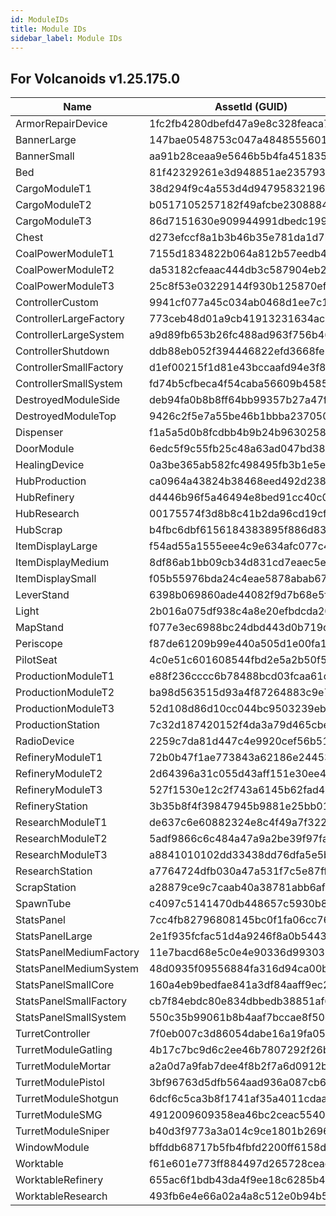 ```yaml
---
id: ModuleIDs
title: Module IDs
sidebar_label: Module IDs
---
```


For Volcanoids v1.25.175.0
---

Name | AssetId (GUID)
--- | ---
ArmorRepairDevice | 1fc2fb4280dbefd47a9e8c328feaca7c
BannerLarge | 147bae0548753c047a4848555601fe5f
BannerSmall | aa91b28ceaa9e5646b5b4fa451835124
Bed | 81f42329261e3d948851ae235793ad10
CargoModuleT1 | 38d294f9c4a553d4d947958321966f91
CargoModuleT2 | b0517105257182f49afcbe23088845de
CargoModuleT3 | 86d7151630e909944991dbedc1998497
Chest | d273efccf8a1b3b46b35e781da1d7b1e
CoalPowerModuleT1 | 7155d1834822b064a812b57eedb4fcac
CoalPowerModuleT2 | da53182cfeaac444db3c587904eb292f
CoalPowerModuleT3 | 25c8f53e03229144f930b125870ef18e
ControllerCustom | 9941cf077a45c034ab0468d1ee7c1442
ControllerLargeFactory | 773ceb48d01a9cb41913231634ac4ab8
ControllerLargeSystem | a9d89fb653b26fc488ad963f756b467b
ControllerShutdown | ddb88eb052f394446822efd3668fe541
ControllerSmallFactory | d1ef00215f1d81e43bccaafd94e3f874
ControllerSmallSystem | fd74b5cfbeca4f54caba56609b4585cd
DestroyedModuleSide | deb94fa0b8b8ff64bb99357b27a47ffd
DestroyedModuleTop | 9426c2f5e7a55be46b1bbba237050e20
Dispenser | f1a5a5d0b8fcdbb4b9b24b9630258a67
DoorModule | 6edc5f9c55fb25c48a63ad047bd38b32
HealingDevice | 0a3be365ab582fc498495fb3b1e5e460
HubProduction | ca0964a43824b38468eed492d2385ec4
HubRefinery | d4446b96f5a46494e8bed91cc40c06b7
HubResearch | 00175574f3d8b8c41b2da96cd19cfc40
HubScrap | b4fbc6dbf6156184383895f886d838bd
ItemDisplayLarge | f54ad55a1555eee4c9e634afc077c4bb
ItemDisplayMedium | 8df86ab1bb09cb34d831cd7eaec5e6dd
ItemDisplaySmall | f05b55976bda24c4eae5878abab676d9
LeverStand | 6398b069860ade44082f9d7b68e5ffb2
Light | 2b016a075df938c4a8e20efbdcda209c
MapStand | f077e3ec6988bc24dbd443d0b719d792
Periscope | f87de61209b99e440a505d1e00fa1099
PilotSeat | 4c0e51c601608544fbd2e5a2b50f5bcc
ProductionModuleT1 | e88f236cccc6b78488bcd03fcaa61d16
ProductionModuleT2 | ba98d563515d93a4f87264883c9e7507
ProductionModuleT3 | 52d108d86d10cc044bc9503239eba930
ProductionStation | 7c32d187420152f4da3a79d465cbe87a
RadioDevice | 2259c7da81d447c4e9920cef56b51a81
RefineryModuleT1 | 72b0b47f1ae773843a62186e24453fb6
RefineryModuleT2 | 2d64396a31c055d43aff151e30ee4cb6
RefineryModuleT3 | 527f1530e12c2f743a6145b62fad4921
RefineryStation | 3b35b8f4f39847945b9881e25bb01f5a
ResearchModuleT1 | de637c6e60882324e8c4f49a7f322351
ResearchModuleT2 | 5adf9866c6c484a47a9a2be39f97fa98
ResearchModuleT3 | a8841010102dd33438dd76dfa5e5b698
ResearchStation | a7764724dfb030a47a531f7c5e87ff9e
ScrapStation | a28879ce9c7caab40a38781abb6af9ae
SpawnTube | c4097c5141470db448657c5930b8b359
StatsPanel | 7cc4fb82796808145bc0f1fa06cc7607
StatsPanelLarge | 2e1f935fcfac51d4a9246f8a0b54438e
StatsPanelMediumFactory | 11e7bacd68e5c0e4e90336d993031484
StatsPanelMediumSystem | 48d0935f09556884fa316d94ca00be36
StatsPanelSmallCore | 160a4eb9bedfae841a3df84aaff9ec29
StatsPanelSmallFactory | cb7f84ebdc80e834dbbedb38851af64a
StatsPanelSmallSystem | 550c35b99061b8b4aaf7bccae8f50cf2
TurretController | 7f0eb007c3d86054dabe16a19fa0583d
TurretModuleGatling | 4b17c7bc9d6c2ee46b7807292f26b432
TurretModuleMortar | a2a0d7a9fab7dee4f8b2f7a6d0912b5a
TurretModulePistol | 3bf96763d5dfb564aad936a087cb614e
TurretModuleShotgun | 6dcf6c5ca3b8f1741af35a4011cdaa1e
TurretModuleSMG | 4912009609358ea46bc2ceac554045e6
TurretModuleSniper | b40d3f9773a3a014c9ce1801b2696538
WindowModule | bffddb68717b5fb4fbfd2200ff6158db
Worktable | f61e601e773ff884497d265728ceacaa
WorktableRefinery | 655ac6f1bdb43da4f9ee18c6285b41ff
WorktableResearch | 493fb6e4e66a02a4a8c512e0b94b5414